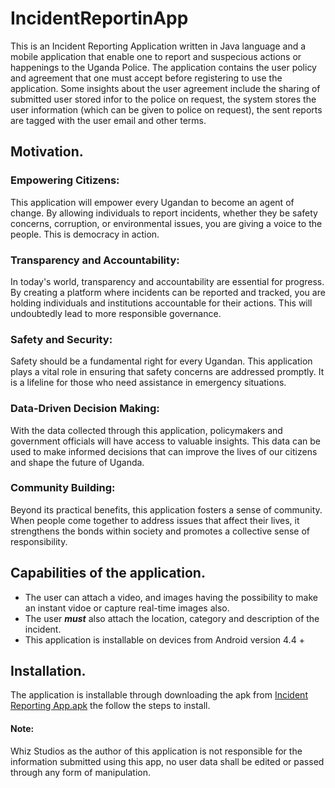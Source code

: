# IncidentReportinApp
This is an Incident Reporting Application written in Java language and a mobile application that enable one to report and suspecious actions or happenings to the Uganda Police.
The application contains the user policy and agreement that one must accept before registering to use the application.
Some insights about the user agreement include the sharing of submitted user stored infor to the police on request, the system stores the user information (which can be given to police on request),
the sent reports are tagged with the user email and other terms.
<h2>Motivation.</h2>
<h3><strong>Empowering Citizens:</strong></h3> This application will empower every Ugandan to become an agent of change. 
By allowing individuals to report incidents, whether they be safety concerns, corruption, or environmental issues, you are giving a voice to the people. This is democracy in action.

<strong><h3>Transparency and Accountability:</h3></strong> In today's world, transparency and accountability are essential for progress. 
By creating a platform where incidents can be reported and tracked, you are holding individuals and institutions accountable for their actions. 
This will undoubtedly lead to more responsible governance.

<h3><strong>Safety and Security:</strong></h3> Safety should be a fundamental right for every Ugandan. 
This application plays a vital role in ensuring that safety concerns are addressed promptly. 
It is a lifeline for those who need assistance in emergency situations.

<h3><strong>Data-Driven Decision Making:</strong></h3> With the data collected through this application, policymakers and government officials will have access to valuable insights. 
This data can be used to make informed decisions that can improve the lives of our citizens and shape the future of Uganda.

<h3><strong>Community Building:</strong></h3> Beyond its practical benefits, this application fosters a sense of community. 
When people come together to address issues that affect their lives, it strengthens the bonds within society and promotes a collective sense of responsibility.
<h2>Capabilities of the application.</h2>
<ul>
  <li> The user can attach a video, and images having the possibility to make an instant vidoe or capture real-time images also. </li>
  <li>The user <b><i>must</i></b> also attach the location, category and description of the incident.</li>
  <li>This application is installable on devices from Android version 4.4 +</li>
</ul>
<h2>Installation.</h2>
The application is installable through downloading the apk from <a href="https://docs.google.com/uc?export=download&id=1WqLibCmqPFodCXRjWtDaTU-ECw6_khoT">Incident Reporting App.apk</a> the follow the steps to install.
<h4>Note:</h4> Whiz Studios as the author of this application is not responsible for the information submitted using this app, no user data shall be edited or passed through any form of manipulation.


